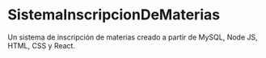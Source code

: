 # SistemaInscripcionDeMaterias
Un sistema de inscripción de materias creado a partir de MySQL, Node JS, HTML, CSS y React.
